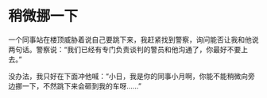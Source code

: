 # 稍微挪一下

一个同事站在楼顶威胁着说自己要跳下来，我赶紧找到警察，询问能否让我和他说两句话。警察说：“我们已经有专门负责谈判的警员和他沟通了，你最好不要上去。” 

没办法，我只好在下面冲他喊：“小日，我是你的同事小月啊，你能不能稍微向旁边挪一下，不然跳下来会砸到我的车呀……”